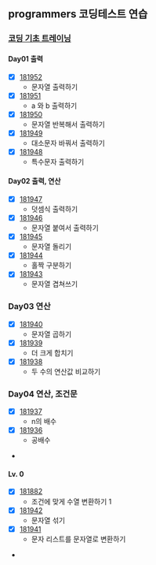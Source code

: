 ## programmers 코딩테스트 연습

### [코딩 기초 트레이닝](https://school.programmers.co.kr/learn/challenges/training?order=acceptance_desc&languages=kotlin%2Cjava)

#### Day01 출력
- [x] [181952](https://school.programmers.co.kr/learn/courses/30/lessons/181952)
  - 문자열 출력하기
- [x] [181951](https://school.programmers.co.kr/learn/courses/30/lessons/181951)
  - a 와 b 출력하기
- [x] [181950](https://school.programmers.co.kr/learn/courses/30/lessons/181950)
  - 문자열 반복해서 출력하기
- [x] [181949](https://school.programmers.co.kr/learn/courses/30/lessons/181949)
  - 대소문자 바꿔서 출력하기
- [x] [181948](https://school.programmers.co.kr/learn/courses/30/lessons/181948)
  - 특수문자 출력하기

#### Day02 출력, 연산
- [x] [181947](https://school.programmers.co.kr/learn/courses/30/lessons/181947)
  - 덧셈식 출력하기
- [x] [181946](https://school.programmers.co.kr/learn/courses/30/lessons/181946)
  - 문자열 붙여서 출력하기
- [x] [181945](https://school.programmers.co.kr/learn/courses/30/lessons/181945)
  - 문자열 돌리기
- [x] [181944](https://school.programmers.co.kr/learn/courses/30/lessons/181944)
  - 홀짝 구분하기
- [x] [181943](https://school.programmers.co.kr/learn/courses/30/lessons/181943)
  - 문자열 겹쳐쓰기

### Day03 연산
- [x] [181940](https://school.programmers.co.kr/learn/courses/30/lessons/181940)
  - 문자열 곱하기
- [x] [181939](https://school.programmers.co.kr/learn/courses/30/lessons/181939)
  - 더 크게 합치기
- [x] [181938](https://school.programmers.co.kr/learn/courses/30/lessons/181938)
  - 두 수의 연산값 비교하기

### Day04 연산, 조건문
- [x] [181937](https://school.programmers.co.kr/learn/courses/30/lessons/181937)
  - n의 배수
- [x] [181936](https://school.programmers.co.kr/learn/courses/30/lessons/181936)
  - 공배수
-

#### Lv. 0
- [x] [181882](https://school.programmers.co.kr/learn/courses/30/lessons/181882)
  - 조건에 맞게 수열 변환하기 1
- [x] [181942](https://school.programmers.co.kr/learn/courses/30/lessons/181942)
  - 문자열 섞기
- [x] [181941](https://school.programmers.co.kr/learn/courses/30/lessons/181941)
  - 문자 리스트를 문자열로 변환하기
- 